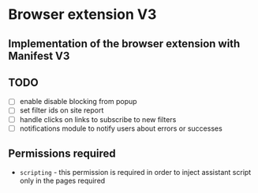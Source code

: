 # Browser extension V3
## Implementation of the browser extension with Manifest V3

## TODO
- [ ] enable disable blocking from popup
- [ ] set filter ids on site report
- [ ] handle clicks on links to subscribe to new filters
- [ ] notifications module to notify users about errors or successes

## Permissions required
- `scripting` - this permission is required in order to inject assistant script only in the pages required
